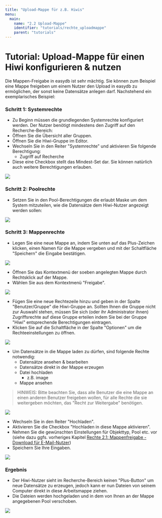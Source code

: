 ```yaml
---
title: "Upload-Mappe für z.B. Hiwis"
menu:
  main:
    name: "2.2 Upload-Mappe"
    identifier: "tutorials/rechte_uploadmappe"
    parent: "tutorials"
---
```

# Tutorial:  Upload-Mappe für einen Hiwi konfigurieren & nutzen

Die Mappen-Freigabe in easydb ist sehr mächtig. Sie können zum Beispiel eine Mappe freigeben um einem Nutzer den Upload in easydb zu ermöglichen, der sonst keine Datensätze anlegen darf. Nachstehend ein exemplarisches Beispiel:



### Schritt 1: Systemrechte

- Zu Beginn müssen die grundlegenden Systemrechte konfiguriert werden. Der Nutzer benötigt mindestens den Zugriff auf den Recherche-Bereich:
- Öffnen Sie die Übersicht aller Gruppen.
- Öffnen Sie die Hiwi-Gruppe im Editor.
- Wechseln Sie in den Reiter "Systemrechte" und aktivieren Sie folgende Berechtigung:
  - Zugriff auf Recherche
- Diese eine Checkbox stellt das Mindest-Set dar. Sie können natürlich auch weitere Berechtigungen erlauben.

![](hiwimappe1.jpg)



### Schritt 2: Poolrechte

- Setzen Sie in den Pool-Berechtigungen die erlaubt Maske um dem System mitzuteilen, wie die Datensätze dem Hiwi-Nutzer angezeigt werden sollen:

![](hiwimappe1b.jpg)



### Schritt 3: Mappenrechte

- Legen Sie eine neue Mappe an, indem Sie unten auf das Plus-Zeichen klicken, einen Namen für die Mappe vergeben und mit der Schaltfläche "Speichern" die Eingabe bestätigen.

![](hiwimappe2.jpg)



- Öffnen Sie das Kontextmenü der soeben angelegten Mappe durch Rechtsklick auf der Mappe.
- Wählen Sie aus dem Kontextmenü "Freigabe".

![](hiwimappe3.jpg)



- Fügen Sie eine neue Rechtezeile hinzu und geben in der Spalte "Benutzer/Gruppe" die Hiwi-Gruppe an. Sollten Ihnen die Gruppe nicht zur Auswahl stehen, müssen Sie sich (oder ihr Administrator ihnen) Zugriffsrechte auf diese Gruppe erteilen indem Sie bei der Gruppe "Hiwi" entsprechende Berechtigungen eintragen.
- Klicken Sie auf die Schaltfläche in der Spalte "Optionen" um die Rechteeinstellungen zu öffnen.

![](hiwimappe4.jpg)



- Um Datensätze in die Mappe laden zu dürfen, sind folgende Rechte notwendig:
  - Datensätze ansehen & bearbeiten
  - Datensätze direkt in der Mappe erzeugen
  - Datei hochladen
    - z.B. image
  - Mappe ansehen



> HINWEIS: Bitte beachten Sie, dass alle Benutzer die eine Mappe an einen anderen Benutzer freigeben wollen, für alle Rechte die sie weitergeben möchten, das "Recht zur Weitergabe" benötigen.



![](hiwimappe5.jpg)



- Wechseln Sie in den Reiter "Hochladen".
- Aktivieren Sie die Checkbox "Hochladen in diese Mappe aktivieren".
- Nehmen Sie die gewünschten Einstellungen für Objekttyp, Pool etc. vor (siehe dazu ggfs. vorheriges Kapitel [Rechte 2.1: Mappenfreigabe - Download für E-Mail-Nutzer](rechte_downloadmappe))
- Speichern Sie Ihre Eingaben.

![](hiwimappe6.jpg)



### Ergebnis

- Der Hiwi-Nutzer sieht im Recherche-Bereich keinen "Plus-Button" um neue Datensätze zu erzeugen, jedoch kann er nun Dateien von seinem Computer direkt in diese Arbeitsmappe ziehen.
- Die Dateien werden hochgeladen und in dem von Ihnen an der Mappe angegebenen Pool verschoben.

![](hiwimappe7.jpg)